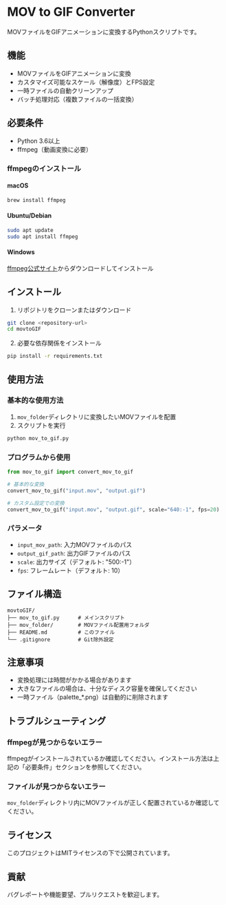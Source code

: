 # MOV to GIF Converter

MOVファイルをGIFアニメーションに変換するPythonスクリプトです。

## 機能

- MOVファイルをGIFアニメーションに変換
- カスタマイズ可能なスケール（解像度）とFPS設定
- 一時ファイルの自動クリーンアップ
- バッチ処理対応（複数ファイルの一括変換）

## 必要条件

- Python 3.6以上
- ffmpeg（動画変換に必要）

### ffmpegのインストール

#### macOS
```bash
brew install ffmpeg
```

#### Ubuntu/Debian
```bash
sudo apt update
sudo apt install ffmpeg
```

#### Windows
[ffmpeg公式サイト](https://ffmpeg.org/download.html)からダウンロードしてインストール

## インストール

1. リポジトリをクローンまたはダウンロード
```bash
git clone <repository-url>
cd movtoGIF
```

2. 必要な依存関係をインストール
```bash
pip install -r requirements.txt
```

## 使用方法

### 基本的な使用方法

1. `mov_folder`ディレクトリに変換したいMOVファイルを配置
2. スクリプトを実行
```bash
python mov_to_gif.py
```

### プログラムから使用

```python
from mov_to_gif import convert_mov_to_gif

# 基本的な変換
convert_mov_to_gif("input.mov", "output.gif")

# カスタム設定での変換
convert_mov_to_gif("input.mov", "output.gif", scale="640:-1", fps=20)
```

### パラメータ

- `input_mov_path`: 入力MOVファイルのパス
- `output_gif_path`: 出力GIFファイルのパス
- `scale`: 出力サイズ（デフォルト: "500:-1"）
- `fps`: フレームレート（デフォルト: 10）

## ファイル構造

```
movtoGIF/
├── mov_to_gif.py      # メインスクリプト
├── mov_folder/        # MOVファイル配置用フォルダ
├── README.md          # このファイル
└── .gitignore         # Git除外設定
```

## 注意事項

- 変換処理には時間がかかる場合があります
- 大きなファイルの場合は、十分なディスク容量を確保してください
- 一時ファイル（palette_*.png）は自動的に削除されます

## トラブルシューティング

### ffmpegが見つからないエラー
ffmpegがインストールされているか確認してください。インストール方法は上記の「必要条件」セクションを参照してください。

### ファイルが見つからないエラー
`mov_folder`ディレクトリ内にMOVファイルが正しく配置されているか確認してください。

## ライセンス

このプロジェクトはMITライセンスの下で公開されています。

## 貢献

バグレポートや機能要望、プルリクエストを歓迎します。